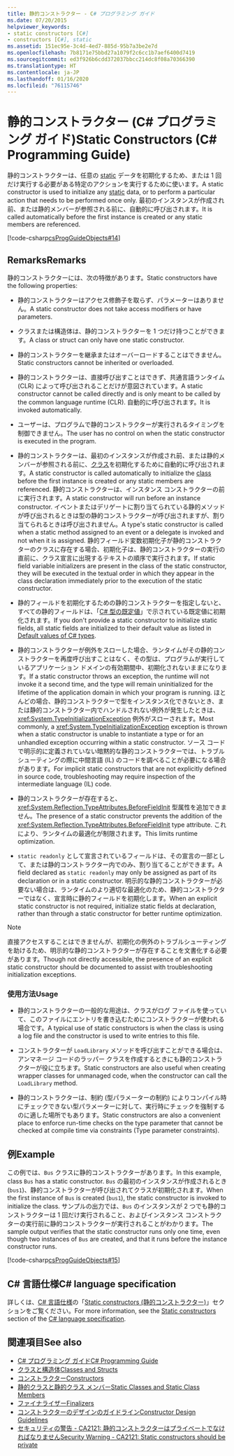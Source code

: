 ```yaml
---
title: 静的コンストラクター - C# プログラミング ガイド
ms.date: 07/20/2015
helpviewer_keywords:
- static constructors [C#]
- constructors [C#], static
ms.assetid: 151ec95e-3c4d-4ed7-885d-95b7a3be2e7d
ms.openlocfilehash: 7b8171e75bbd27a1079f2c6cc1b7aef6400d7419
ms.sourcegitcommit: ed3f926b6cdd372037bbcc214dc8f08a70366390
ms.translationtype: HT
ms.contentlocale: ja-JP
ms.lasthandoff: 01/16/2020
ms.locfileid: "76115746"
---
```

# <a name="static-constructors-c-programming-guide"></a><span data-ttu-id="c00f7-102">静的コンストラクター (C# プログラミング ガイド)</span><span class="sxs-lookup"><span data-stu-id="c00f7-102">Static Constructors (C# Programming Guide)</span></span>
<span data-ttu-id="c00f7-103">静的コンストラクターは、任意の [static](../../language-reference/keywords/static.md) データを初期化するため、または 1 回だけ実行する必要がある特定のアクションを実行するために使います。</span><span class="sxs-lookup"><span data-stu-id="c00f7-103">A static constructor is used to initialize any [static](../../language-reference/keywords/static.md) data, or to perform a particular action that needs to be performed once only.</span></span> <span data-ttu-id="c00f7-104">最初のインスタンスが作成され前、または静的メンバーが参照される前に、自動的に呼び出されます。</span><span class="sxs-lookup"><span data-stu-id="c00f7-104">It is called automatically before the first instance is created or any static members are referenced.</span></span>  
  
 [!code-csharp[csProgGuideObjects#14](~/samples/snippets/csharp/VS_Snippets_VBCSharp/csProgGuideObjects/CS/Objects.cs#14)]  
 
## <a name="remarks"></a><span data-ttu-id="c00f7-105">Remarks</span><span class="sxs-lookup"><span data-stu-id="c00f7-105">Remarks</span></span>
<span data-ttu-id="c00f7-106">静的コンストラクターには、次の特徴があります。</span><span class="sxs-lookup"><span data-stu-id="c00f7-106">Static constructors have the following properties:</span></span>  
  
- <span data-ttu-id="c00f7-107">静的コンストラクターはアクセス修飾子を取らず、パラメーターはありません。</span><span class="sxs-lookup"><span data-stu-id="c00f7-107">A static constructor does not take access modifiers or have parameters.</span></span>  

- <span data-ttu-id="c00f7-108">クラスまたは構造体は、静的コンストラクターを 1 つだけ持つことができます。</span><span class="sxs-lookup"><span data-stu-id="c00f7-108">A class or struct can only have one static constructor.</span></span>

- <span data-ttu-id="c00f7-109">静的コンストラクターを継承またはオーバーロードすることはできません。</span><span class="sxs-lookup"><span data-stu-id="c00f7-109">Static constructors cannot be inherited or overloaded.</span></span>

- <span data-ttu-id="c00f7-110">静的コンストラクターは、直接呼び出すことはできず、共通言語ランタイム (CLR) によって呼び出されることだけが意図されています。</span><span class="sxs-lookup"><span data-stu-id="c00f7-110">A static constructor cannot be called directly and is only meant to be called by the common language runtime (CLR).</span></span> <span data-ttu-id="c00f7-111">自動的に呼び出されます。</span><span class="sxs-lookup"><span data-stu-id="c00f7-111">It is invoked automatically.</span></span>

- <span data-ttu-id="c00f7-112">ユーザーは、プログラムで静的コンストラクターが実行されるタイミングを制御できません。</span><span class="sxs-lookup"><span data-stu-id="c00f7-112">The user has no control on when the static constructor is executed in the program.</span></span>
  
- <span data-ttu-id="c00f7-113">静的コンストラクターは、最初のインスタンスが作成され前、または静的メンバーが参照される前に、[クラス](../../language-reference/keywords/class.md)を初期化するために自動的に呼び出されます。</span><span class="sxs-lookup"><span data-stu-id="c00f7-113">A static constructor is called automatically to initialize the [class](../../language-reference/keywords/class.md) before the first instance is created or any static members are referenced.</span></span> <span data-ttu-id="c00f7-114">静的コンストラクターは、インスタンス コンストラクターの前に実行されます。</span><span class="sxs-lookup"><span data-stu-id="c00f7-114">A static constructor will run before an instance constructor.</span></span> <span data-ttu-id="c00f7-115">イベントまたはデリゲートに割り当てられている静的メソッドが呼び出されるときは型の静的コンストラクターが呼び出されますが、割り当てられるときは呼び出されません。</span><span class="sxs-lookup"><span data-stu-id="c00f7-115">A type's static constructor is called when a static method assigned to an event or a delegate is invoked and not when it is assigned.</span></span> <span data-ttu-id="c00f7-116">静的フィールド変数初期化子が静的コンストラクターのクラスに存在する場合、初期化子は、静的コンストラクターの実行の直前に、クラス宣言に出現するテキストの順序で実行されます。</span><span class="sxs-lookup"><span data-stu-id="c00f7-116">If static field variable initializers are present in the class of the static constructor, they will be executed in the textual order in which they appear in the class declaration immediately prior to the execution of the static constructor.</span></span>

- <span data-ttu-id="c00f7-117">静的フィールドを初期化するための静的コンストラクターを指定しないと、すべての静的フィールドは、「[C# 型の既定値](../../language-reference/builtin-types/default-values.md)」で示されている既定値に初期化されます。</span><span class="sxs-lookup"><span data-stu-id="c00f7-117">If you don't provide a static constructor to initialize static fields, all static fields are initialized to their default value as listed in [Default values of C# types](../../language-reference/builtin-types/default-values.md).</span></span>
  
- <span data-ttu-id="c00f7-118">静的コンストラクターが例外をスローした場合、ランタイムがその静的コンストラクターを再度呼び出すことはなく、その型は、プログラムが実行しているアプリケーション ドメインの有効期間中、初期化されないままになります。</span><span class="sxs-lookup"><span data-stu-id="c00f7-118">If a static constructor throws an exception, the runtime will not invoke it a second time, and the type will remain uninitialized for the lifetime of the application domain in which your program is running.</span></span> <span data-ttu-id="c00f7-119">ほとんどの場合、静的コンストラクターで型をインスタンス化できないとき、または静的コンストラクター内でハンドルされない例外が発生したときは、<xref:System.TypeInitializationException> 例外がスローされます。</span><span class="sxs-lookup"><span data-stu-id="c00f7-119">Most commonly, a <xref:System.TypeInitializationException> exception is thrown when a static constructor is unable to instantiate a type or for an unhandled exception occurring within a static constructor.</span></span> <span data-ttu-id="c00f7-120">ソース コードで明示的に定義されていない暗黙的な静的コンストラクターでは、トラブルシューティングの際に中間言語 (IL) のコードを調べることが必要になる場合があります。</span><span class="sxs-lookup"><span data-stu-id="c00f7-120">For implicit static constructors that are not explicitly defined in source code, troubleshooting may require inspection of the intermediate language (IL) code.</span></span>

- <span data-ttu-id="c00f7-121">静的コンストラクターが存在すると、<xref:System.Reflection.TypeAttributes.BeforeFieldInit> 型属性を追加できません。</span><span class="sxs-lookup"><span data-stu-id="c00f7-121">The presence of a static constructor prevents the addition of the <xref:System.Reflection.TypeAttributes.BeforeFieldInit> type attribute.</span></span> <span data-ttu-id="c00f7-122">これにより、ランタイムの最適化が制限されます。</span><span class="sxs-lookup"><span data-stu-id="c00f7-122">This limits runtime optimization.</span></span>

- <span data-ttu-id="c00f7-123">`static readonly` として宣言されているフィールドは、その宣言の一部として、または静的コンストラクター内でのみ、割り当てることができます。</span><span class="sxs-lookup"><span data-stu-id="c00f7-123">A field declared as `static readonly` may only be assigned as part of its declaration or in a static constructor.</span></span> <span data-ttu-id="c00f7-124">明示的な静的コンストラクターが必要ない場合は、ランタイムのより適切な最適化のため、静的コンストラクターではなく、宣言時に静的フィールドを初期化します。</span><span class="sxs-lookup"><span data-stu-id="c00f7-124">When an explicit static constructor is not required, initialize static fields at declaration, rather than through a static constructor for better runtime optimization.</span></span>

> [!Note]
> <span data-ttu-id="c00f7-125">直接アクセスすることはできませんが、初期化の例外のトラブルシューティングを助けるため、明示的な静的コンストラクターが存在することを文書化する必要があります。</span><span class="sxs-lookup"><span data-stu-id="c00f7-125">Though not directly accessible, the presence of an explicit static constructor should be documented to assist with troubleshooting initialization exceptions.</span></span>

### <a name="usage"></a><span data-ttu-id="c00f7-126">使用方法</span><span class="sxs-lookup"><span data-stu-id="c00f7-126">Usage</span></span>

- <span data-ttu-id="c00f7-127">静的コンストラクターの一般的な用途は、クラスがログ ファイルを使っていて、このファイルにエントリを書き込むためにコンストラクターが使われる場合です。</span><span class="sxs-lookup"><span data-stu-id="c00f7-127">A typical use of static constructors is when the class is using a log file and the constructor is used to write entries to this file.</span></span>  
- <span data-ttu-id="c00f7-128">コンストラクターが `LoadLibrary` メソッドを呼び出すことができる場合は、アンマネージ コードのラッパー クラスを作成するときにも静的コンストラクターが役に立ちます。</span><span class="sxs-lookup"><span data-stu-id="c00f7-128">Static constructors are also useful when creating wrapper classes for unmanaged code, when the constructor can call the `LoadLibrary` method.</span></span>  

- <span data-ttu-id="c00f7-129">静的コンストラクターは、制約 (型パラメーターの制約) によりコンパイル時にチェックできない型パラメーターに対して、実行時にチェックを強制するのに適した場所でもあります。</span><span class="sxs-lookup"><span data-stu-id="c00f7-129">Static constructors are also a convenient place to enforce run-time checks on the type parameter that cannot be checked at compile time via constraints (Type parameter constraints).</span></span>

## <a name="example"></a><span data-ttu-id="c00f7-130">例</span><span class="sxs-lookup"><span data-stu-id="c00f7-130">Example</span></span>
 <span data-ttu-id="c00f7-131">この例では、`Bus` クラスに静的コンストラクターがあります。</span><span class="sxs-lookup"><span data-stu-id="c00f7-131">In this example, class `Bus` has a static constructor.</span></span> <span data-ttu-id="c00f7-132">`Bus` の最初のインスタンスが作成されるとき (`bus1`)、静的コンストラクターが呼び出されてクラスが初期化されます。</span><span class="sxs-lookup"><span data-stu-id="c00f7-132">When the first instance of `Bus` is created (`bus1`), the static constructor is invoked to initialize the class.</span></span> <span data-ttu-id="c00f7-133">サンプルの出力では、`Bus` のインスタンスが 2 つでも静的コンストラクターは 1 回だけ実行されること、およびインスタンス コンストラクターの実行前に静的コンストラクターが実行されることがわかります。</span><span class="sxs-lookup"><span data-stu-id="c00f7-133">The sample output verifies that the static constructor runs only one time, even though two instances of `Bus` are created, and that it runs before the instance constructor runs.</span></span>  
  
 [!code-csharp[csProgGuideObjects#15](~/samples/snippets/csharp/VS_Snippets_VBCSharp/csProgGuideObjects/CS/Objects.cs#15)]
 
## <a name="c-language-specification"></a><span data-ttu-id="c00f7-134">C# 言語仕様</span><span class="sxs-lookup"><span data-stu-id="c00f7-134">C# language specification</span></span>
<span data-ttu-id="c00f7-135">詳しくは、[C# 言語仕様](~/_csharplang/spec/introduction.md)の「[Static constructors (静的コンストラクター)](~/_csharplang/spec/classes.md#static-constructors)」セクションをご覧ください。</span><span class="sxs-lookup"><span data-stu-id="c00f7-135">For more information, see the [Static constructors](~/_csharplang/spec/classes.md#static-constructors) section of the [C# language specification](~/_csharplang/spec/introduction.md).</span></span>
  
## <a name="see-also"></a><span data-ttu-id="c00f7-136">関連項目</span><span class="sxs-lookup"><span data-stu-id="c00f7-136">See also</span></span>

- [<span data-ttu-id="c00f7-137">C# プログラミング ガイド</span><span class="sxs-lookup"><span data-stu-id="c00f7-137">C# Programming Guide</span></span>](../index.md)
- [<span data-ttu-id="c00f7-138">クラスと構造体</span><span class="sxs-lookup"><span data-stu-id="c00f7-138">Classes and Structs</span></span>](./index.md)
- [<span data-ttu-id="c00f7-139">コンストラクター</span><span class="sxs-lookup"><span data-stu-id="c00f7-139">Constructors</span></span>](./constructors.md)
- [<span data-ttu-id="c00f7-140">静的クラスと静的クラス メンバー</span><span class="sxs-lookup"><span data-stu-id="c00f7-140">Static Classes and Static Class Members</span></span>](./static-classes-and-static-class-members.md)
- [<span data-ttu-id="c00f7-141">ファイナライザー</span><span class="sxs-lookup"><span data-stu-id="c00f7-141">Finalizers</span></span>](./destructors.md)
- [<span data-ttu-id="c00f7-142">コンストラクターのデザインのガイドライン</span><span class="sxs-lookup"><span data-stu-id="c00f7-142">Constructor Design Guidelines</span></span>](../../../standard/design-guidelines/constructor.md#type-constructor-guidelines)
- [<span data-ttu-id="c00f7-143">セキュリティの警告 - CA2121: 静的コンストラクターはプライベートでなければなりません</span><span class="sxs-lookup"><span data-stu-id="c00f7-143">Security Warning - CA2121: Static constructors should be private</span></span>](https://docs.microsoft.com/visualstudio/code-quality/ca2121-static-constructors-should-be-private)
